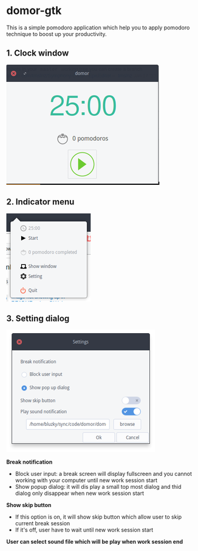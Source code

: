 # domor-gtk
This is a simple pomodoro application which help you to apply pomodoro technique to boost up your productivity.


## 1. Clock window

![clock window](https://raw.githubusercontent.com/bluzky/domor-gtk/master/screenshots/main.png)

## 2. Indicator menu

![indicator menu](https://raw.githubusercontent.com/bluzky/domor-gtk/master/screenshots/tray.png)


## 3. Setting dialog

![Setting](https://raw.githubusercontent.com/bluzky/domor-gtk/master/screenshots/Settings.png)

**Break notification**
- Block user input: a break screen will display fullscreen and you cannot working with your computer until new work session start
- Show popup dialog: it will dis play a small top most dialog and thid dialog only disappear when new work session start

**Show skip button**
- If this option is on, it will show skip button which allow user to skip current break session
- If it's off, user have to wait until new work session start

**User can select sound file which will be play when work session end**
